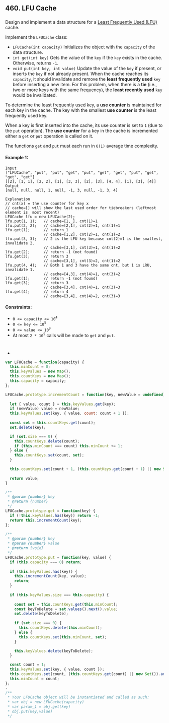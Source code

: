 ## 460. LFU Cache


###

Design and implement a data structure for a [Least Frequently Used (LFU)](https://en.wikipedia.org/wiki/Least_frequently_used) cache.

Implement the `LFUCache` class:

-   `LFUCache(int capacity)` Initializes the object with the `capacity` of the data structure.
-   `int get(int key)` Gets the value of the `key` if the `key` exists in the cache. Otherwise, returns `-1`.
-   `void put(int key, int value)` Update the value of the `key` if present, or inserts the `key` if not already present. When the cache reaches its `capacity`, it should invalidate and remove the **least frequently used** `key` before inserting a new item. For this problem, when there is a **tie** (i.e., two or more keys with the same frequency), the **least recently used** `key` would be invalidated.

To determine the least frequently used key, a **use counter** is maintained for each key in the cache. The key with the smallest **use counter** is the least frequently used key.

When a key is first inserted into the cache, its use counter is set to `1` (due to the `put` operation). The **use counter** for a key in the cache is incremented either a `get` or `put` operation is called on it.

The functions `get` and `put` must each run in `O(1)` average time complexity.

#### Example 1:

```
Input
["LFUCache", "put", "put", "get", "put", "get", "get", "put", "get", "get", "get"]
[[2], [1, 1], [2, 2], [1], [3, 3], [2], [3], [4, 4], [1], [3], [4]]
Output
[null, null, null, 1, null, -1, 3, null, -1, 3, 4]

Explanation
// cnt(x) = the use counter for key x
// cache=[] will show the last used order for tiebreakers (leftmost element is  most recent)
LFUCache lfu = new LFUCache(2);
lfu.put(1, 1);   // cache=[1,_], cnt(1)=1
lfu.put(2, 2);   // cache=[2,1], cnt(2)=1, cnt(1)=1
lfu.get(1);      // return 1
                 // cache=[1,2], cnt(2)=1, cnt(1)=2
lfu.put(3, 3);   // 2 is the LFU key because cnt(2)=1 is the smallest, invalidate 2.
                 // cache=[3,1], cnt(3)=1, cnt(1)=2
lfu.get(2);      // return -1 (not found)
lfu.get(3);      // return 3
                 // cache=[3,1], cnt(3)=2, cnt(1)=2
lfu.put(4, 4);   // Both 1 and 3 have the same cnt, but 1 is LRU, invalidate 1.
                 // cache=[4,3], cnt(4)=1, cnt(3)=2
lfu.get(1);      // return -1 (not found)
lfu.get(3);      // return 3
                 // cache=[3,4], cnt(4)=1, cnt(3)=3
lfu.get(4);      // return 4
                 // cache=[3,4], cnt(4)=2, cnt(3)=3
```

#### Constraints:

-   `0 <= capacity <= 10`<sup>`4`</sup>
-   `0 <= key <= 10`<sup>`5`</sup>
-   `0 <= value <= 10`<sup>`9`</sup>
-   At most `2 * 10`<sup>`5`</sup> calls will be made to `get` and `put`.

#

-

```js
var LFUCache = function(capacity) {
  this.minCount = 0;
  this.keyValues = new Map();
  this.countKeys = new Map();
  this.capacity = capacity;
};

LFUCache.prototype.incrementCount = function(key, newValue = undefined) {
  
  let { value, count } = this.keyValues.get(key);
  if (newValue) value = newValue;
  this.keyValues.set(key, { value, count: count + 1 });
  
  const set = this.countKeys.get(count);
  set.delete(key);

  if (set.size === 0) {
    this.countKeys.delete(count);
    if (this.minCount === count) this.minCount += 1;
  } else {
    this.countKeys.set(count, set); 
  }

  this.countKeys.set(count + 1, (this.countKeys.get(count + 1) || new Set()).add(key));
  
  return value;
}

/** 
 * @param {number} key
 * @return {number}
 */
LFUCache.prototype.get = function(key) {
  if (!this.keyValues.has(key)) return -1;
  return this.incrementCount(key);
};

/** 
 * @param {number} key 
 * @param {number} value
 * @return {void}
 */
LFUCache.prototype.put = function(key, value) {
  if (this.capacity === 0) return;
  
  if (this.keyValues.has(key)) {
    this.incrementCount(key, value);
    return;
  }
    
  if (this.keyValues.size === this.capacity) {
    
    const set = this.countKeys.get(this.minCount);
    const keyToDelete = set.values().next().value;
    set.delete(keyToDelete);
    
    if (set.size === 0) {
      this.countKeys.delete(this.minCount);
    } else {
      this.countKeys.set(this.minCount, set); 
    }

    this.keyValues.delete(keyToDelete);
  }

  const count = 1;
  this.keyValues.set(key, { value, count });
  this.countKeys.set(count, (this.countKeys.get(count) || new Set()).add(key));
  this.minCount = count;  
};
-
/**
 * Your LFUCache object will be instantiated and called as such:
 * var obj = new LFUCache(capacity)
 * var param_1 = obj.get(key)
 * obj.put(key,value)
 */
```
